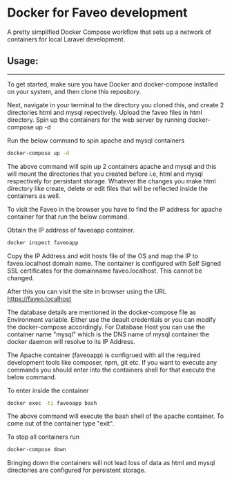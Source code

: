 # Docker for Faveo development
A pretty simplified Docker Compose workflow that sets up a network of containers for local Laravel development.

## Usage:
___
To get started, make sure you have Docker and docker-compose installed on your system, and then clone this repository.

Next, navigate in your terminal to the directory you cloned this, and create 2 directories html and mysql repectively. Upload the faveo files in html directory. Spin up the containers for the web server by running docker-compose up -d 

Run the below command to spin apache and mysql containers

```sh 
docker-compose up -d
```
The above command will spin up 2 containers apache and mysql and this will mount the directories that you created before i.e, html and mysql respectively for persistant storage. Whatever the changes you make  html directory like create, delete or edit files that will be reflected inside the containers as well. 

To visit the Faveo in the browser you have to find the IP address for apache container for that run the below command.

Obtain the IP address of faveoapp container.

```sh
docker inspect faveoapp
```
Copy the IP Address and edit hosts file of the OS and map the IP to faveo.localhost domain name. The container is configured with Self Signed SSL certificates for the domainname faveo.localhost. This cannot be changed.

After this you can visit the site in browser using the URL https://faveo.localhost

The database details are mentioned in the docker-compose file as Environment variable. Either use the deault credentials or you can modify the docker-compose accordingly. For Database Host you can use the container name "mysql" which is the DNS name of mysql container the docker daemon will resolve to its IP Address. 


The Apache container (faveoapp) is configrued with all the required development tools like composer, npm, git etc. If you want to execute any commands you should enter into the containers shell for that execute the below command.

To enter inside the container

```sh
docker exec -ti faveoapp bash
```
The above command will execute the bash shell of the apache container. To come out of the container type "exit".

To stop all containers run

```sh
docker-compose down
```
Bringing down the containers will not lead loss of data as html and mysql directories are configured for persistent storage.
